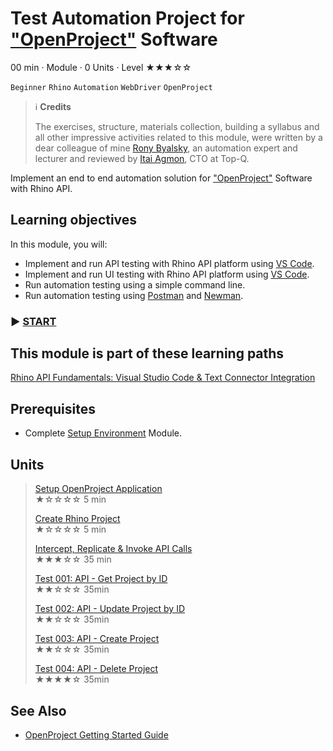 # Test Automation Project for ["OpenProject"](https://www.openproject.org) Software

00 min · Module · 0 Units · Level ★★★☆☆

`Beginner` `Rhino` `Automation` `WebDriver` `OpenProject`

> :information_source: **Credits**
>  
> The exercises, structure, materials collection, building a syllabus and all other impressive activities related to this module, were written by a dear colleague of mine [Rony Byalsky](https://www.linkedin.com/in/rony-byalsky-b9821212), an automation expert and lecturer and reviewed by [Itai Agmon](https://www.linkedin.com/in/itaiagmon/), CTO at Top-Q.  

Implement an end to end automation solution for ["OpenProject"](https://www.openproject.org) Software with Rhino API.

## Learning objectives

In this module, you will:

* Implement and run API testing with Rhino API platform using [VS Code](https://code.visualstudio.com).
* Implement and run UI testing with Rhino API platform using [VS Code](https://code.visualstudio.com).
* Run automation testing using a simple command line.
* Run automation testing using [Postman](https://www.postman.com) and [Newman](https://www.npmjs.com/package/newman).

### :arrow_forward: [START](uu)

## This module is part of these learning paths  

[Rhino API Fundamentals: Visual Studio Code & Text Connector Integration](../Path.Path.RhinoApiFundamentalsVisualStudioCodeTextConnector.md.md)

## Prerequisites

* Complete [Setup Environment](../Tutorials.SetupEnvironment/00.Module.md) Module.

## Units

> [Setup OpenProject Application](./01.SetupOpenProjectApplication.md)  
  ★☆☆☆☆ 5 min  
>
> [Create Rhino Project](./02.CreateRhinoProject.md)  
  ★☆☆☆☆ 5 min  
>
> [Intercept, Replicate & Invoke API Calls](./03.InterceptAndReplicateAPICalls.md)  
  ★★★☆☆ 35 min  
>
> [Test 001: API - Get Project by ID](./04.Test001GetProjectById.md)  
  ★★☆☆☆ 35min  
>
> [Test 002: API - Update Project by ID](./05.Test002UpdateProjectById.md)  
  ★★☆☆☆ 35min
>
> [Test 003: API - Create Project](./06.Test003CreateProject.md)  
  ★★☆☆☆ 35min  
>
> [Test 004: API - Delete Project](./07.Test004DeleteProject.md)  
  ★★★★☆ 35min

## See Also

* [OpenProject Getting Started Guide](https://www.openproject.org/docs/getting-started/)
